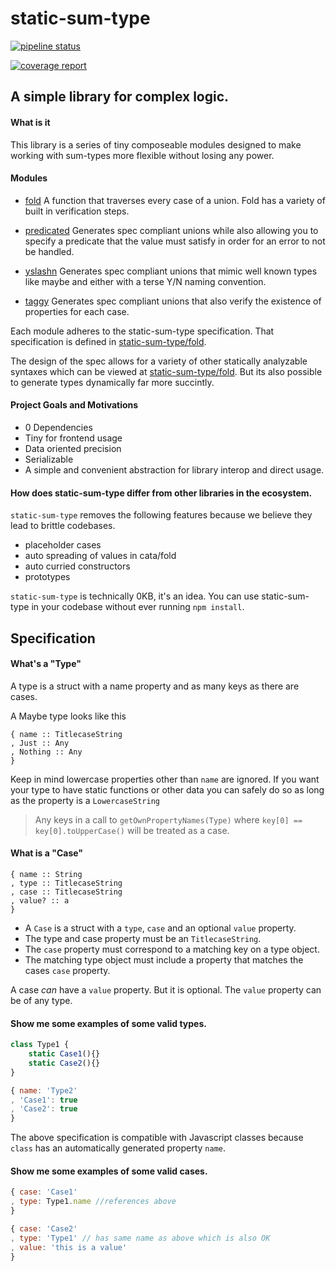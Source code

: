 static-sum-type
===============

[![pipeline status](https://gitlab.com/JAForbes/static-sum-type/badges/master/pipeline.svg)](https://gitlab.com/JAForbes/static-sum-type/commits/master)

[![coverage report](https://gitlab.com/JAForbes/static-sum-type/badges/master/coverage.svg)](https://gitlab.com/JAForbes/static-sum-type/commits/master)

A simple library for complex logic.
-----------------------------------


#### What is it

This library is a series of tiny composeable modules designed to make working with sum-types more flexible without losing any power.

#### Modules

- [fold](https://gitlab.com/JAForbes/static-sum-type/tree/master/modules/fold) A function that traverses every case of a union.  Fold has a variety of built in verification steps.

- [predicated](https://gitlab.com/JAForbes/static-sum-type/tree/master/modules/predicated) Generates spec compliant unions while also allowing you to specify a predicate that the value must satisfy in order for an error to not be handled.


- [yslashn](https://gitlab.com/JAForbes/static-sum-type/tree/master/modules/yslashn) Generates spec compliant unions that mimic well known types like maybe and either with a terse Y/N naming convention.

- [taggy](https://gitlab.com/JAForbes/static-sum-type/tree/master/modules/taggy) Generates spec compliant unions that also verify the existence of properties for each case.


Each module adheres to the static-sum-type specification.  That specification is defined in [static-sum-type/fold](https://gitlab.com/JAForbes/static-sum-type/tree/master/fold).


The design of the spec allows for a variety of other statically analyzable syntaxes which can be viewed at [static-sum-type/fold](https://gitlab.com/JAForbes/static-sum-type/tree/master/modules/fold).  But its also possible to generate types dynamically far more succintly.

#### Project Goals and Motivations

- 0 Dependencies
- Tiny for frontend usage
- Data oriented precision
- Serializable
- A simple and convenient abstraction for library interop and direct usage.


#### How does static-sum-type differ from other libraries in the ecosystem.

`static-sum-type` removes the following features because we believe they lead to brittle codebases.

- placeholder cases
- auto spreading of values in cata/fold
- auto curried constructors
- prototypes

`static-sum-type` is technically 0KB, it's an idea.  You can use static-sum-type in your codebase without ever running `npm install`.

Specification
-------------
#### What's a "Type"

A type is a struct with a name property and as many keys as there are cases.

A Maybe type looks like this

```
{ name :: TitlecaseString
, Just :: Any
, Nothing :: Any
}
```

Keep in mind lowercase properties other than `name` are ignored.  If you want your type to have static functions or other data you can safely do so as long as the property is a `LowercaseString`

> Any keys in a call to `getOwnPropertyNames(Type)` where `key[0] == key[0].toUpperCase()` will be treated as a case.

#### What is a "Case"

```
{ name :: String
, type :: TitlecaseString
, case :: TitlecaseString
, value? :: a
}
```

- A `Case` is a struct with a `type`, `case` and an optional `value` property.
- The type and case property must be an `TitlecaseString`.
- The `case` property must correspond to a matching key on a type object.
- The matching type object must include a property that matches the cases `case` property.

A case *can* have a `value` property.  But it is optional.  The `value` property can be of any type.

#### Show me some examples of some valid types.

```js
class Type1 {
    static Case1(){}
    static Case2(){}
}

{ name: 'Type2'
, 'Case1': true
, 'Case2': true
}
```

The above specification is compatible with Javascript classes because `class` has an automatically generated property `name`.

#### Show me some examples of some valid cases.

```js
{ case: 'Case1'
, type: Type1.name //references above
}

{ case: 'Case2'
, type: 'Type1' // has same name as above which is also OK
, value: 'this is a value'
}
```